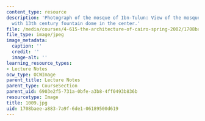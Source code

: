 ```yaml
---
content_type: resource
description: 'Photograph of the mosque of Ibn-Tulun: View of the mosque courtyard
  with 13th century fountain dome in the center.'
file: /media/courses/4-615-the-architecture-of-cairo-spring-2002/1708baeea8837a9f6de106189500d619_1009.jpg
file_type: image/jpeg
image_metadata:
  caption: ''
  credit: ''
  image-alt: ''
learning_resource_types:
- Lecture Notes
ocw_type: OCWImage
parent_title: Lecture Notes
parent_type: CourseSection
parent_uid: 6903e2f5-731a-0bfe-a3b8-4ff0493b836b
resourcetype: Image
title: 1009.jpg
uid: 1708baee-a883-7a9f-6de1-06189500d619
---
```

